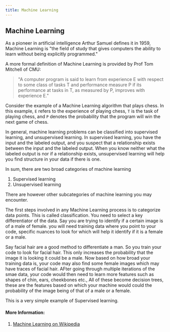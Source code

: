 ```yaml
---
title: Machine Learning
---
```

## Machine Learning

As a pioneer in artificial intelligence Arthur Samuel defines it in 1959, Machine Learning is "the field of study that gives computers the ability to learn without being explicitly programmed."

A more formal definition of Machine Learning is provided by Prof Tom Mitchell of CMU:

> "A computer program is said to learn from experience E with respect to some class of tasks T and performance measure P if its performance at tasks in T, as measured by P, improves with experience E."

Consider the example of a Machine Learning algorithm that plays chess. In this example, `E` refers to the experience of playing chess, `T` is the task of playing chess, and `P` denotes the probability that the program will win the next game of chess.

In general, machine learning problems can be classified into supervised learning, and unsupervised learning. In supervised learning, you have the input and the labeled output, and you suspect that a relationship exists between the input and the labeled output. When you know neither what the labeled output is nor if a relationship exists, unsupervised learning will help you find structure in your data if there is one.

In sum, there are two broad categories of machine learning

1. Supervised learning
2. Unsupervised learning

There are however other subcategories of machine learning you may encounter.

  The first steps involved in any Machine Learning process is to categorize data points. This is called classification.
You need to select a key differentiator of the data. Say you are trying to identify if a certain image is of a male of female. you will need training data where you point to your code, specific nuances to look for which will help it identify if it is a female or a male.
  
  Say facial hair are a good method to differentiate a man. So you train your code to look for facial hair. This only increases the probability that the image it is looking it could be a male. Now based on how broad your training data is, your code may also find some female images which may have traces of facial hair. AFter going through multiple iterations of the smae data, your code would then need to learn more features such as shapes of chin, ears, cheekbones etc., All of these become decision trees, these are the features based on which your machine would could the probability of the image being of that of a male or a female.
  
  This is a very simple example of Supervised learning.



#### More Information:

1. <a href='https://en.wikipedia.org/wiki/Machine_learning' target='_blank' rel='nofollow'>Machine Learning on Wikipedia</a>
